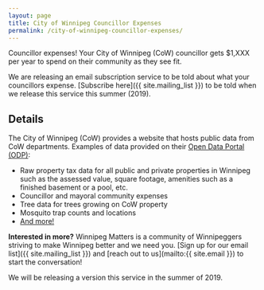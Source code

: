 ```yaml
---
layout: page
title: City of Winnipeg Councillor Expenses
permalink: /city-of-winnipeg-councillor-expenses/
---
```


Councillor expenses! Your City of Winnipeg (CoW) councillor gets $1,XXX per year to spend on their community as they see fit.

We are releasing an email subscription service to be told about what your councillors expense. [Subscribe here]({{ site.mailing_list }}) to be told when we release this service this summer (2019).

## Details

The City of Winnipeg (CoW) provides a website that hosts public data from CoW departments. Examples of data provided on their [Open Data Portal (ODP)](https://data.winnipeg.ca):

* Raw property tax data for all public and private properties in Winnipeg such as the assessed value, square footage, amenities such as a finished basement or a pool, etc.
* Councillor and mayoral community expenses
* Tree data for trees growing on CoW property
* Mosquito trap counts and locations
* [And more!](https://data.winnipeg.ca)

**Interested in more?** Winnipeg Matters is a community of Winnipeggers striving to make Winnipeg better and we need you. [Sign up for our email list]({{ site.mailing_list }}) and [reach out to us](mailto:{{ site.email }}) to start the conversation!

We will be releasing a version this service in the summer of 2019.
